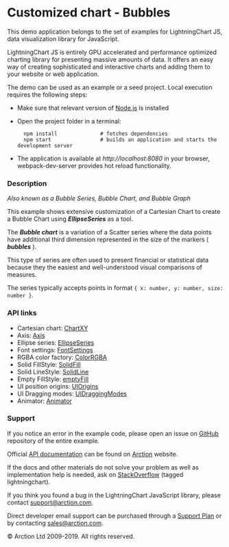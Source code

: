 # Customized chart - Bubbles

This demo application belongs to the set of examples for LightningChart JS, data visualization library for JavaScript.

LightningChart JS is entirely GPU accelerated and performance optimized charting library for presenting massive amounts of data. It offers an easy way of creating sophisticated and interactive charts and adding them to your website or web application.

The demo can be used as an example or a seed project. Local execution requires the following steps:

- Make sure that relevant version of [Node.js](https://nodejs.org/en/download/) is installed
- Open the project folder in a terminal:

        npm install              # fetches dependencies
        npm start                # builds an application and starts the development server

- The application is available at *http://localhost:8080* in your browser, webpack-dev-server provides hot reload functionality.

### Description

*Also known as a Bubble Series, Bubble Chart, and Bubble Graph*

This example shows extensive customization of a Cartesian Chart to create a Bubble Chart using ***EllipseSeries*** as a tool.

The ***Bubble chart*** is a variation of a Scatter series where the data points have additional third dimension represented in the size of the markers ( ***bubbles*** ).

This type of series are often used to present financial or statistical data because they the easiest and well-understood visual comparisons of measures.

The series typically accepts points in format `{ x: number, y: number, size: number }`.

### API links

* Cartesian chart: [ChartXY][]
* Axis: [Axis][]
* Ellipse series: [EllipseSeries][]
* Font settings: [FontSettings][]
* RGBA color factory: [ColorRGBA][]
* Solid FillStyle: [SolidFill][]
* Solid LineStyle: [SolidLine][]
* Empty FillStyle: [emptyFill][]
* UI position origins: [UIOrigins][]
* UI Dragging modes: [UIDraggingModes][]
* Animator: [Animator][]


### Support

If you notice an error in the example code, please open an issue on [GitHub][0] repository of the entire example.

Official [API documentation][1] can be found on [Arction][2] website.

If the docs and other materials do not solve your problem as well as implementation help is needed, ask on [StackOverflow][3] (tagged lightningchart).

If you think you found a bug in the LightningChart JavaScript library, please contact support@arction.com.

Direct developer email support can be purchased through a [Support Plan][4] or by contacting sales@arction.com.

© Arction Ltd 2009-2019. All rights reserved.

[0]: https://github.com/Arction/
[1]: https://www.arction.com/lightningchart-js-api-documentation/
[2]: https://www.arction.com
[3]: https://stackoverflow.com/questions/tagged/lightningchart
[4]: https://www.arction.com/support-services/

[Animator]: https://www.arction.com/lightningchart-js-api-documentation/v1.0.0/globals.html#animator
[Axis]: https://www.arction.com/lightningchart-js-api-documentation/v1.0.0/classes/axis.html
[ChartXY]: https://www.arction.com/lightningchart-js-api-documentation/v1.0.0/classes/chartxy.html
[ColorRGBA]: https://www.arction.com/lightningchart-js-api-documentation/v1.0.0/globals.html#colorrgba
[EllipseSeries]: https://www.arction.com/lightningchart-js-api-documentation/v1.0.0/classes/ellipseseries.html
[emptyFill]: https://www.arction.com/lightningchart-js-api-documentation/v1.0.0/globals.html#emptyfill
[FontSettings]: https://www.arction.com/lightningchart-js-api-documentation/v1.0.0/classes/fontsettings.html
[SolidFill]: https://www.arction.com/lightningchart-js-api-documentation/v1.0.0/classes/solidfill.html
[SolidLine]: https://www.arction.com/lightningchart-js-api-documentation/v1.0.0/classes/solidline.html
[UIDraggingModes]: https://www.arction.com/lightningchart-js-api-documentation/v1.0.0/enums/uidraggingmodes.html
[UIOrigins]: https://www.arction.com/lightningchart-js-api-documentation/v1.0.0/globals.html#uiorigins